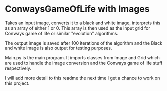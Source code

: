 # ConwaysGameOfLife with Images

Takes an input image, converts it to a black and white image, interprets this as an array of either 1 or 0.
This array is then used as the input grid for Conways game of life or similar "evolution" algorithms.

The output image is saved after 100 iterations of the algorithm and the Black and white image is also output for testing purposes.

Main.py is the main program.  It imports classes from Image and Grid which are used to handle the image conversion and the Conways game of life stuff respectively.

I will add more detail to this readme the next time I get a chance to work on this project.
